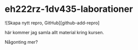 eh222rz-1dv435-laborationer
===========================

![Skapa nytt repro, GitHub][github-add-repro]

här kommer jag samla allt material kring kursen.

Någonting mer?